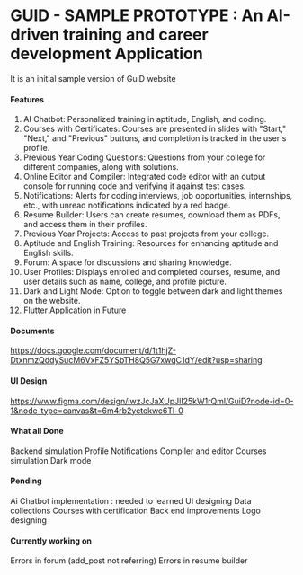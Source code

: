 # GUID - SAMPLE PROTOTYPE : An AI-driven training and career development Application

It is an initial sample version of GuiD website 

#### Features


1. AI Chatbot: Personalized training in aptitude, English, and coding.
2. Courses with Certificates: Courses are presented in slides with "Start," "Next," and "Previous" buttons, and completion is tracked in the user's profile.
3. Previous Year Coding Questions: Questions from your college for different companies, along with solutions.
4. Online Editor and Compiler: Integrated code editor with an output console for running code and verifying it against test cases.
5. Notifications: Alerts for coding interviews, job opportunities, internships, etc., with unread notifications indicated by a red badge.
6. Resume Builder: Users can create resumes, download them as PDFs, and access them in their profiles.
7. Previous Year Projects: Access to past projects from your college.
8. Aptitude and English Training: Resources for enhancing aptitude and English skills.
9. Forum: A space for discussions and sharing knowledge.
10. User Profiles: Displays enrolled and completed courses, resume, and user details such as name, college, and profile picture.
11. Dark and Light Mode: Option to toggle between dark and light themes on the website.
12. Flutter Application in Future



#### Documents

https://docs.google.com/document/d/1t1hjZ-DtxnmzQddySucM6VxFZ5YSbTH8Q5G7xwqC1dY/edit?usp=sharing

#### UI Design 

https://www.figma.com/design/iwzJcJaXUpJlI25kW1rQml/GuiD?node-id=0-1&node-type=canvas&t=6m4rb2yetekwc6Tl-0

#### What all Done

Backend simulation
Profile
Notifications
Compiler and editor
Courses simulation
Dark mode















#### Pending

Ai Chatbot implementation : needed to learned
UI designing
Data collections 
Courses with certification
Back end improvements 
Logo designing



#### Currently working on 

Errors in forum (add_post not referring)
Errors in resume builder
